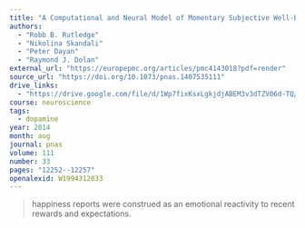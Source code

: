 ```yaml
---
title: "A Computational and Neural Model of Momentary Subjective Well-Being"
authors:
  - "Robb B. Rutledge"
  - "Nikolina Skandali"
  - "Peter Dayan"
  - "Raymond J. Dolan"
external_url: "https://europepmc.org/articles/pmc4143018?pdf=render"
source_url: "https://doi.org/10.1073/pnas.1407535111"
drive_links:
  - "https://drive.google.com/file/d/1Wp7fixKsxLgkjdjABEM3v3dTZV06d-TQ/view?usp=drivesdk"
course: neuroscience
tags:
  - dopamine
year: 2014
month: aug
journal: pnas
volume: 111
number: 33
pages: "12252--12257"
openalexid: W1994312033
---
```


> happiness reports were construed as an emotional reactivity to recent rewards and expectations.
